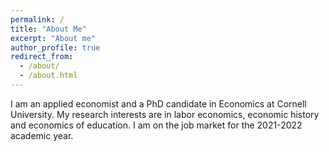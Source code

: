 ```yaml
---
permalink: /
title: "About Me"
excerpt: "About me"
author_profile: true
redirect_from: 
  - /about/
  - /about.html
---
```


I am an applied economist and a PhD candidate in Economics at Cornell University. My research interests are in labor economics, economic history and economics of education. I am on the job market for the 2021-2022 academic year.
